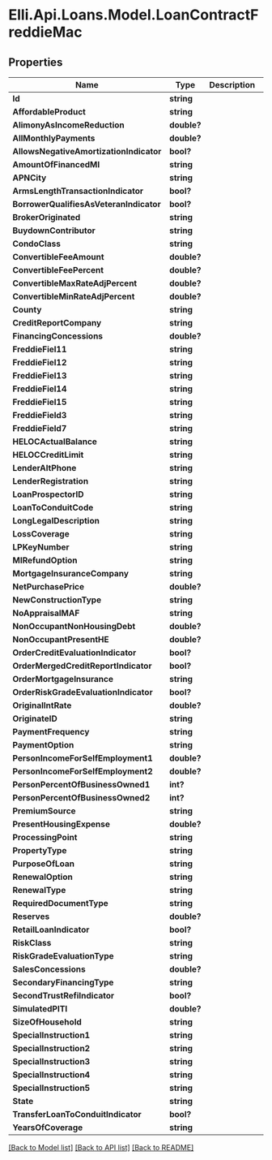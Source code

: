 # Elli.Api.Loans.Model.LoanContractFreddieMac
## Properties

Name | Type | Description | Notes
------------ | ------------- | ------------- | -------------
**Id** | **string** |  | [optional] 
**AffordableProduct** | **string** |  | [optional] 
**AlimonyAsIncomeReduction** | **double?** |  | [optional] 
**AllMonthlyPayments** | **double?** |  | [optional] 
**AllowsNegativeAmortizationIndicator** | **bool?** |  | [optional] 
**AmountOfFinancedMI** | **string** |  | [optional] 
**APNCity** | **string** |  | [optional] 
**ArmsLengthTransactionIndicator** | **bool?** |  | [optional] 
**BorrowerQualifiesAsVeteranIndicator** | **bool?** |  | [optional] 
**BrokerOriginated** | **string** |  | [optional] 
**BuydownContributor** | **string** |  | [optional] 
**CondoClass** | **string** |  | [optional] 
**ConvertibleFeeAmount** | **double?** |  | [optional] 
**ConvertibleFeePercent** | **double?** |  | [optional] 
**ConvertibleMaxRateAdjPercent** | **double?** |  | [optional] 
**ConvertibleMinRateAdjPercent** | **double?** |  | [optional] 
**County** | **string** |  | [optional] 
**CreditReportCompany** | **string** |  | [optional] 
**FinancingConcessions** | **double?** |  | [optional] 
**FreddieFiel11** | **string** |  | [optional] 
**FreddieFiel12** | **string** |  | [optional] 
**FreddieFiel13** | **string** |  | [optional] 
**FreddieFiel14** | **string** |  | [optional] 
**FreddieFiel15** | **string** |  | [optional] 
**FreddieField3** | **string** |  | [optional] 
**FreddieField7** | **string** |  | [optional] 
**HELOCActualBalance** | **string** |  | [optional] 
**HELOCCreditLimit** | **string** |  | [optional] 
**LenderAltPhone** | **string** |  | [optional] 
**LenderRegistration** | **string** |  | [optional] 
**LoanProspectorID** | **string** |  | [optional] 
**LoanToConduitCode** | **string** |  | [optional] 
**LongLegalDescription** | **string** |  | [optional] 
**LossCoverage** | **string** |  | [optional] 
**LPKeyNumber** | **string** |  | [optional] 
**MIRefundOption** | **string** |  | [optional] 
**MortgageInsuranceCompany** | **string** |  | [optional] 
**NetPurchasePrice** | **double?** |  | [optional] 
**NewConstructionType** | **string** |  | [optional] 
**NoAppraisalMAF** | **string** |  | [optional] 
**NonOccupantNonHousingDebt** | **double?** |  | [optional] 
**NonOccupantPresentHE** | **double?** |  | [optional] 
**OrderCreditEvaluationIndicator** | **bool?** |  | [optional] 
**OrderMergedCreditReportIndicator** | **bool?** |  | [optional] 
**OrderMortgageInsurance** | **string** |  | [optional] 
**OrderRiskGradeEvaluationIndicator** | **bool?** |  | [optional] 
**OriginalIntRate** | **double?** |  | [optional] 
**OriginateID** | **string** |  | [optional] 
**PaymentFrequency** | **string** |  | [optional] 
**PaymentOption** | **string** |  | [optional] 
**PersonIncomeForSelfEmployment1** | **double?** |  | [optional] 
**PersonIncomeForSelfEmployment2** | **double?** |  | [optional] 
**PersonPercentOfBusinessOwned1** | **int?** |  | [optional] 
**PersonPercentOfBusinessOwned2** | **int?** |  | [optional] 
**PremiumSource** | **string** |  | [optional] 
**PresentHousingExpense** | **double?** |  | [optional] 
**ProcessingPoint** | **string** |  | [optional] 
**PropertyType** | **string** |  | [optional] 
**PurposeOfLoan** | **string** |  | [optional] 
**RenewalOption** | **string** |  | [optional] 
**RenewalType** | **string** |  | [optional] 
**RequiredDocumentType** | **string** |  | [optional] 
**Reserves** | **double?** |  | [optional] 
**RetailLoanIndicator** | **bool?** |  | [optional] 
**RiskClass** | **string** |  | [optional] 
**RiskGradeEvaluationType** | **string** |  | [optional] 
**SalesConcessions** | **double?** |  | [optional] 
**SecondaryFinancingType** | **string** |  | [optional] 
**SecondTrustRefiIndicator** | **bool?** |  | [optional] 
**SimulatedPITI** | **double?** |  | [optional] 
**SizeOfHousehold** | **string** |  | [optional] 
**SpecialInstruction1** | **string** |  | [optional] 
**SpecialInstruction2** | **string** |  | [optional] 
**SpecialInstruction3** | **string** |  | [optional] 
**SpecialInstruction4** | **string** |  | [optional] 
**SpecialInstruction5** | **string** |  | [optional] 
**State** | **string** |  | [optional] 
**TransferLoanToConduitIndicator** | **bool?** |  | [optional] 
**YearsOfCoverage** | **string** |  | [optional] 

[[Back to Model list]](../README.md#documentation-for-models) [[Back to API list]](../README.md#documentation-for-api-endpoints) [[Back to README]](../README.md)

